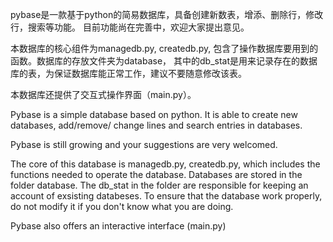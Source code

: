 pybase是一款基于python的简易数据库，具备创建新数表，增添、删除行，修改行，搜索等功能。
目前功能尚在完善中，欢迎大家提出意见。

本数据库的核心组件为managedb.py, createdb.py, 包含了操作数据库要用到的函数。数据库的存放文件夹为database，
其中的db_stat是用来记录存在的数据库的表，为保证数据库能正常工作，建议不要随意修改该表。

本数据库还提供了交互式操作界面（main.py）。

Pybase is a simple database based on python. It is able to create new databases, add/remove/
change lines and search entries in databases.

Pybase is still growing and your suggestions are very welcomed.

The core of this database is managedb.py, createdb.py, which includes the functions needed to
operate the database. Databases are stored in the folder database. The db_stat in the folder
are responsible for keeping an account of exsisting databeses. To ensure that the database work
properly, do not modify it if you don't know what you are doing.

Pybase also offers an interactive interface (main.py)
